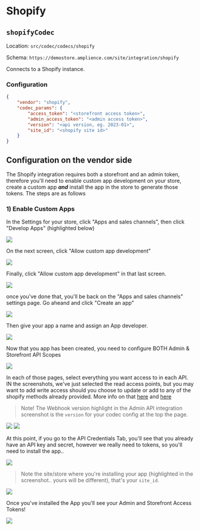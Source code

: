 # Shopify

## `shopifyCodec`

Location: `src/codec/codecs/shopify`

Schema: `https://demostore.amplience.com/site/integration/shopify`

Connects to a Shopify instance.

### Configuration

```json
{
	"vendor": "shopify",
	"codec_params": {
		"access_token": "<storefront access token>",
		"admin_access_token": "<admin access token>",
		"version": "<api version, eg. 2023-01>",
		"site_id": "<shopify site id>"
	}
}
```

## Configuration on the vendor side

The Shopify integration requires both a storefront and an admin token, therefore you'll need to enable custom app development on your store, create a custom app **_and_** install the app in the store to generate those tokens. The steps are as follows

### 1) Enable Custom Apps

In the Settings for your store, click "Apps and sales channels", then click "Develop Apps" (highlighted below)

![](../media/shopifyEnableDevApp.png)

On the next screen, click "Allow custom app development"

![](../media/shopifyEnableDevApp2.png)

Finally, click "Allow custom app development" in that last screen.

![](../media/shopifyEnableDevApp3.png)

once you've done that, you'll be back on the "Apps and sales channels" settings page. Go aheand and click "Create an app"

![](../media/shopifyA.png)

Then give your app a name and assign an App developer.

![](../media/shopifyB.png)

Now that you app has been created, you need to configure BOTH Admin & Storefront API Scopes

![](../media/shopifyC.png)

In each of those pages, select everything you want access to in each API. IN the screenshots, we've just selected the read access points, but you may want to add write access should you choose to update or add to any of the shopify methods already provided. More info on that [here](../dev/add-integration.md) and [here](../dev/modify-integration.md)

> Note! The Webhook version highlight in the Admin API integration screenshot is the `version` for your codec config at the top the page.

![](../media/shopifyD.png)
![](../media/shopifyE.png)

At this point, if you go to the API Credentials Tab, you'll see that you already have an API key and secret, however we really need to tokens, so you'll need to install the app..

![](../media/shopifyF.png)

> Note the site/store where you're installing your app (highlighted in the screenshot.. yours will be different), that's your `site_id`.

![](../media/shopifyG.png)

Once you've installed the App you'll see your Admin and Storefront Access Tokens!

![](../media/shopifyH.png)
